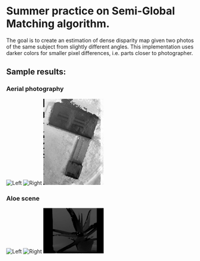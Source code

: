 # Summer practice on Semi-Global Matching algorithm.

The goal is to create an estimation of dense disparity map given two photos of the same subject from slightly different angles. This implementation uses darker colors for smaller pixel differences, i.e. parts closer to photographer.

## Sample results:

### Aerial photography
<p float="middle">
  <img src="https://github.com/sanityseeker/sgm_project/blob/3720b12f90f80d15aa5ecba01288e8cca285e00b/dpth_map_dataset/aero/source_right.jpg" alt="Left" width="32%" />
  <img src="https://github.com/sanityseeker/sgm_project/blob/3720b12f90f80d15aa5ecba01288e8cca285e00b/dpth_map_dataset/aero/source_right.jpg" alt="Right" width="32%" /> 
  <img src="https://raw.githubusercontent.com/LokoDenis/sgm_project/master/results/aero/base_source%2B%2B_-10_30_5_80.jpg" alt="Result disparity map" width="32%" />
</p>

### Aloe scene
<p float="middle">
  <img src="https://github.com/sanityseeker/sgm_project/blob/3720b12f90f80d15aa5ecba01288e8cca285e00b/dpth_map_dataset/aloe_left.jpg" alt="Left" width="32%"/>
  <img src="https://github.com/sanityseeker/sgm_project/blob/3720b12f90f80d15aa5ecba01288e8cca285e00b/dpth_map_dataset/aloe_right.jpg" alt="Right" width="32%"/> 
  <img src="https://raw.githubusercontent.com/LokoDenis/sgm_project/master/results/800_600/final_aloe%2B%2B_-80_90_5_70.jpg" alt="Result disparity map" width="32%" />
</p>

